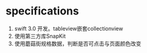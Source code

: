 # specifications

1. swift 3.0 开发。tableview嵌套collectionview
2. 使用第三方库SnapKit
3. 使用蘑菇街规格数据，判断是否可点击与页面颜色改变